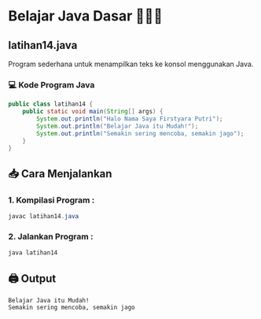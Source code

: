 # Belajar Java Dasar 👩🏻‍💻

## latihan14.java

Program sederhana untuk menampilkan teks ke konsol menggunakan Java.

### 💻 Kode Program Java 

``` java
public class latihan14 {
    public static void main(String[] args) {
        System.out.println("Halo Nama Saya Firstyara Putri");
        System.out.println("Belajar Java itu Mudah!");
        System.out.println("Semakin sering mencoba, semakin jago");
    }
}
```
## 📥 Cara Menjalankan

### 1. Kompilasi Program :

``` java
javac latihan14.java
```

### 2. Jalankan Program :

``` java
java latihan14
```

## 🖨️ Output 

``` Halo Nama Saya Firstyara Putri
Belajar Java itu Mudah!
Semakin sering mencoba, semakin jago
```